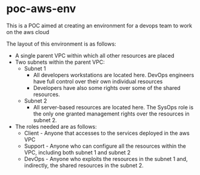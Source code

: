 # poc-aws-env

This is a POC aimed at creating an environment for a devops team to work on the aws cloud
 
The layout of this environment is as follows:
 
* A single parent VPC within which all other resources are placed
* Two subnets within the parent VPC:
   - Subnet 1
      * All developers workstations are located here. DevOps engineers have full control over their own individual resources
      * Developers have also some rights over some of the shared resources.
   - Subnet 2
      * All server-based resources are located here. The SysOps role is the only one granted management rights over the resources in subnet 2.
* The roles needed are as follows:
   - Client - Anyone that accesses to the services deployed in the aws VPC
   - Support - Anyone who can configure all the resources within the VPC, including both subnet 1 and subnet 2
   - DevOps - Anyone who exploits the resources in the subnet 1 and, indirectly, the shared resources in the subnet 2.
